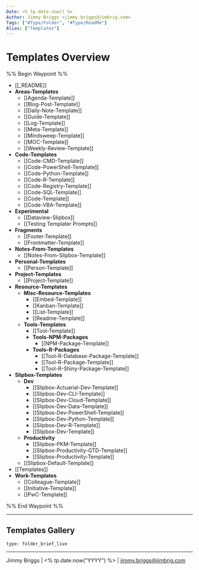 ```yaml
---
Date: <% tp.date.now() %>
Author: Jimmy Briggs <jimmy.briggs@jimbrig.com>
Tags: ["#Type/Folder", "#Type/ReadMe"]
Alias: ["Templates"]
---
```


# Templates Overview

%% Begin Waypoint %%
- [[_README]]
- **Areas-Templates**
	- [[Agenda-Template]]
	- [[Blog-Post-Template]]
	- [[Daily-Note-Template]]
	- [[Guide-Template]]
	- [[Log-Template]]
	- [[Meta-Template]]
	- [[Mindsweep-Template]]
	- [[MOC-Template]]
	- [[Weekly-Review-Template]]
- **Code-Templates**
	- [[Code-CMD-Template]]
	- [[Code-PowerShell-Template]]
	- [[Code-Python-Template]]
	- [[Code-R-Template]]
	- [[Code-Registry-Template]]
	- [[Code-SQL-Template]]
	- [[Code-Template]]
	- [[Code-VBA-Template]]
- **Experimental**
	- [[Dataview-Slipbox]]
	- [[Testing Templater Prompts]]
- **Fragments**
	- [[Footer-Template]]
	- [[Frontmatter-Template]]
- **Notes-From-Templates**
	- [[Notes-From-Slipbox-Template]]
- **Personal-Templates**
	- [[Person-Template]]
- **Project-Templates**
	- [[Project-Template]]
- **Resource-Templates**
	- **Misc-Resource-Templates**
		- [[Embed-Template]]
		- [[Kanban-Template]]
		- [[List-Template]]
		- [[Readme-Template]]
	- **Tools-Templates**
		- [[Tool-Template]]
		- **Tools-NPM-Packages**
			- [[NPM-Package-Template]]
		- **Tools-R-Packages**
			- [[Tool-R-Database-Package-Template]]
			- [[Tool-R-Package-Template]]
			- [[Tool-R-Shiny-Package-Template]]
- **Slipbox-Templates**
	- **Dev**
		- [[Slipbox-Actuarial-Dev-Template]]
		- [[Slipbox-Dev-CLI-Template]]
		- [[Slipbox-Dev-Cloud-Template]]
		- [[Slipbox-Dev-Data-Template]]
		- [[Slipbox-Dev-PowerShell-Template]]
		- [[Slipbox-Dev-Python-Template]]
		- [[Slipbox-Dev-R-Template]]
		- [[Slipbox-Dev-Template]]
	- **Productivity**
		- [[Slipbox-PKM-Template]]
		- [[Slipbox-Productivity-GTD-Template]]
		- [[Slipbox-Productivity-Template]]
	- [[Slipbox-Default-Template]]
- [[Templates]]
- **Work-Templates**
	- [[Colleague-Template]]
	- [[Initiative-Template]]
	- [[PwC-Template]]

%% End Waypoint %%

***

## Templates Gallery

 
```ccard
type: folder_brief_live
```
 

***

Jimmy Briggs | <% tp.date.now("YYYY") %> | <jimmy.briggs@jimbrig.com>



